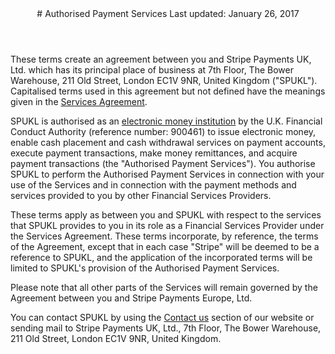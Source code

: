 <header id="spukl_terms">
# Authorised Payment Services
Last updated: January 26, 2017
</header>

<section>

These terms create an agreement between you and Stripe Payments UK, Ltd. which has its principal place of business at 7th Floor, The Bower Warehouse, 211 Old Street, London EC1V 9NR, United Kingdom ("SPUKL"). Capitalised terms used in this agreement but not defined have the meanings given in the [Services Agreement](https://www.stripe.com/legal).

SPUKL is authorised as an [electronic money institution](https://register.fca.org.uk/ShPo_FirmDetailsPage?id=001b000000pibOHAAY) by the U.K. Financial Conduct Authority (reference number: 900461) to issue electronic money, enable cash placement and cash withdrawal services on payment accounts, execute payment transactions, make money remittances, and acquire payment transactions (the "Authorised Payment Services"). You authorise SPUKL to perform the Authorised Payment Services in connection with your use of the Services and in connection with the payment methods and services provided to you by other Financial Services Providers. 

These terms apply as between you and SPUKL with respect to the services that SPUKL provides to you in its role as a Financial Services Provider under the Services Agreement. These terms incorporate, by reference, the terms of the Agreement, except that in each case "Stripe" will be deemed to be a reference to SPUKL, and the application of the incorporated terms will be limited to SPUKL's provision of the Authorised Payment Services. 

Please note that all other parts of the Services will remain governed by the Agreement between you and Stripe Payments Europe, Ltd.

You can contact SPUKL by using the [Contact us](https://stripe.com/contact) section of our website or sending mail to Stripe Payments UK, Ltd., 7th Floor, The Bower Warehouse, 211 Old Street, London EC1V 9NR, United Kingdom.

</section>
